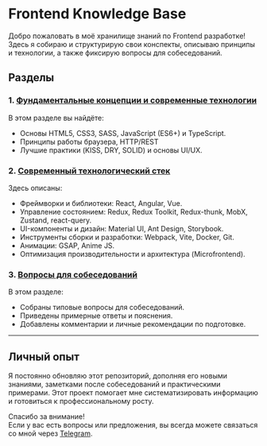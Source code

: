 # Frontend Knowledge Base

Добро пожаловать в моё хранилище знаний по Frontend разработке!  
Здесь я собираю и структурирую свои конспекты, описываю принципы и технологии, а также фиксирую вопросы для собеседований.

## Разделы

### 1. [Фундаментальные концепции и современные технологии](docs/fundamentals.md)
В этом разделе вы найдёте:
- Основы HTML5, CSS3, SASS, JavaScript (ES6+) и TypeScript.
- Принципы работы браузера, HTTP/REST
- Лучшие практики (KISS, DRY, SOLID) и основы UI/UX.

### 2. [Современный технологический стек](docs/tech_stack.md)
Здесь описаны:
- Фреймворки и библиотеки: React, Angular, Vue.
- Управление состоянием: Redux, Redux Toolkit, Redux-thunk, MobX, Zustand, react-query.
- UI-компоненты и дизайн: Material UI, Ant Design, Storybook.
- Инструменты сборки и разработки: Webpack, Vite, Docker, Git.
- Анимации: GSAP, Anime JS.
- Оптимизация производительности и архитектура (Microfrontend).

### 3. [Вопросы для собеседований](docs/interview_questions.md)
В этом разделе:
- Собраны типовые вопросы для собеседований.
- Приведены примерные ответы и пояснения.
- Добавлены комментарии и личные рекомендации по подготовке.

---

## Личный опыт

Я постоянно обновляю этот репозиторий, дополняя его новыми знаниями, заметками после собеседований и практическими примерами. Этот проект помогает мне систематизировать информацию и готовиться к профессиональному росту.

Спасибо за внимание!  
Если у вас есть вопросы или предложения, вы всегда можете связаться со мной через [Telegram](https://t.me/freddiedurst).
